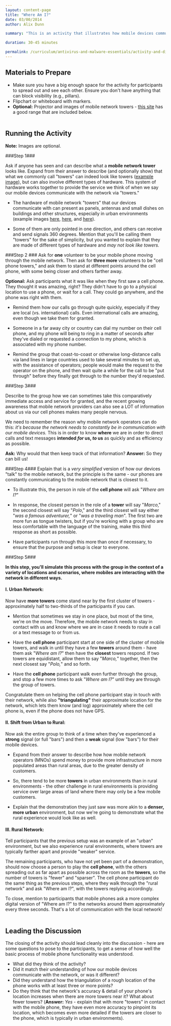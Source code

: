 ```yaml
---
layout: content-page
title: "Where Am I?"
date: 03/00/2014
author: Alix Dunn

summary: "This is an activity that illustrates how mobile devices communicate with mobile networks, highlighting how locations of mobile devices are triangulated as part of routine communication with these networks.This leads into a discussion that will get participants thinking critically about the implications of the geolocation and tracking capabilities of mobile devices."

duration: 30-45 minutes

permalink: /curriculum/antivirus-and-malware-essentials/activity-and-discussion/analyzing-a-potentially-harmful-email/
---
```

## Materials to Prepare ##
- Make sure you have a big enough space for the activity for participants to spread out and see each other. Ensure you don't have anything that can block visibility (e.g., pillars).
- Flipchart or whiteboard with markers.
- **Optional:** Projector and images of mobile network towers - [this site](canadianspectrumpolicyresearch.org/network/towers-structures/) has a good range that are included below.
<br><br>




## Running the Activity ##

**Note:** Images are optional.

###Step 1###

 Ask if anyone has seen and can describe what a **mobile network tower** looks like. Expand from their answer to describe (and optionally show) that what we commonly call "towers" can indeed look like towers ([example image](http://canadianspectrumpolicyresearch.org/wp-content/uploads/2012/07/Free-Standing-Tower-Pinwheel-Arms.jpg)), but can also involve different types of hardware. This system of hardware works together to provide the service we think of when we say our mobile devices communicate with the network via "towers."

- The hardware of mobile network "towers" that our devices communicate with can present as panels, antennas and small dishes on buildings and other structures, especially in urban environments (example images [here](http://canadianspectrumpolicyresearch.org/wp-content/uploads/2012/07/P10309941-e1343547762878.jpg), [here](http://canadianspectrumpolicyresearch.org/wp-content/uploads/2012/07/P10400011.jpg), and [here](http://canadianspectrumpolicyresearch.org/wp-content/uploads/2012/07/Q2_P1040009.jpg)).

- Some of them are only pointed in one direction, and others can receive and send signals 360 degrees. Mention that you'll be calling them "towers" for the sake of simplicity, but you wanted to explain that they are made of different types of hardware and *may not look like towers.*

###Step 2 ###
Ask for **one** volunteer to be your mobile phone moving through the mobile network. Then ask for **three more** volunteers to be "cell phone towers," and ask them to stand at different points around the cell phone, with some being closer and others farther away.

**Optional:** Ask participants what it was like when they first saw a cell phone. They thought it was amazing, right? They didn't have to go to a physical location to use a phone, or wait for a call. They could go anywhere, and the phone was right with them.

- Remind them how our calls go through quite quickly, especially if they are local (vs. international) calls. Even international calls are amazing, even though we take them for granted.

- Someone in a far away city or country can dial my number on their cell phone, and my phone will being to ring in a matter of seconds after they've dialed or requested a connection to my phone, which is associated with my phone number.

-  Remind the group that coast-to-coast or otherwise long-distance calls via land lines in large countries used to take several minutes to set up, with the assistance of operators; people would make the request to the operator on the phone, and then wait quite a while for the call to be "put through" before they finally got through to the number they'd requested.

###Step 3###

Describe to the group how we can sometimes take this comparatively immediate access and service for granted, and the recent growing awareness that mobile network providers can also see a LOT of information about us via our cell phones makes many people nervous.

We need to remember the reason why mobile network operators can do this: *it's because the network needs to constantly be in communication with our mobile devices.* This is in order to know **where** we are in order to direct calls and text messages **intended *for* us, *to* us** as quickly and as efficiency as possible.

**Ask:** Why would that then keep track of that information? **Answer:** So they can bill us!

###Step 4###
Explain that is a *very simplified* version of how our devices "talk" to the mobile network, but the principle is the same - our phones are constantly communicating to the mobile network that is closest to it.

- To illustrate this, the person in role of the **cell phone** will ask "*Where am I?*"

-  In response, the closest person in the role of a **tower** will say "*Marco*," the second closest will say "*Polo*," and the third closest will say either "*was a famous adventurer,*" or "*was a traveling man*". The first two are more fun as tongue twisters, but if you're working with a group who are less comfortable with the language of the training, make this third response as short as possible.

-  Have participants run through this more than once if necessary, to ensure that the purpose and setup is clear to everyone.

###Step 5###

**In this step, you'll simulate this process with the group in the context of a variety of locations and scenarios, where mobiles are interacting with the network in different ways.**

#### I. Urban Network: ####
Now have **more towers** come stand near by the first cluster of towers - approximately half to two-thirds of the participants if you can.

- Mention that sometimes we stay in one place, but most of the time, we're on the move. Therefore, the mobile network needs to stay in contact with us and know where we are in case it needs to route a call or a text message to or from us.

- Have the **cell phone** participant start at one side of the cluster of mobile towers, and walk in until they have a few **towers** around them - have them ask "*Where am I?*" then have the **closest** towers respond. If two towers are equidistant, allow them to say "*Marco,*" together, then the next closest say "*Polo,*" and so forth.

- Have the **cell phone** participant walk even further through the group, and stop a few more times to ask "*Where am I?*" until they are through the group of towers.

Congratulate them on helping the cell phone participant stay in touch with their network, while also **"triangulating"** their approximate location for the network, which lets them know (and log) approximately where the cell phone is, even if the phone does not have GPS.

#### II. Shift from Urban to Rural:  ####
Now ask the entire group to think of a time when they've experienced a **strong** signal (or full "bars") and then a **weak** signal (low "bars") for their mobile devices.

- Expand from their answer to describe how how mobile network operators (MNOs) spend money to provide more infrastructure in more populated areas than rural areas, due to the greater density of customers.

- So, there tend to be more **towers** in urban environments than in rural environments -  the other challenge in rural environments is providing service over large areas of land where there may only be a few mobile customers.

- Explain that the demonstration they just saw was more akin to a **denser, more urban** environment, but now we're going to demonstrate what the rural experience would look like as well.

#### III. Rural Network: ####
Tell participants that the previous setup was an example of an "urban" environment, but we also experience rural environments, where towers are typically farther apart and provide "weaker" service.

The remaining participants, who have not yet been part of a demonstration, should now choose a person to play the **cell phone**, with the others spreading out as far apart as possible across the room as the **towers**, so the number of towers is "fewer" and "sparser". The cell phone participant do the same thing as the previous steps, where they walk through the "rural network" and ask "Where am I?", with the towers replying accordingly.

To close, mention to participants that mobile phones ask a more complex digital version of "Where am I?" to the networks around them approximately every three seconds. That's a lot of communication with the local network!
<br><br>


## Leading the Discussion ##

The closing of the activity should lead cleanly into the discussion - here are some questions to pose to the participants, to get a sense of how well the basic process of mobile phone functionality was understood.

- What did they think of the activity?
- Did it match their understanding of how our mobile devices communicate with the network, or was it different?
- Did they understand how the triangulation of a rough location of the phone works with at least three or more points?
- Do they think that the network's accuracy & detail of your phone's location increases  when there are more towers near it? What about fewer towers? (**Answer:** *Yes* - explain that with more "towers" in contact with the mobile phone, they have even more accuracy to pinpoint its location, which becomes even more detailed if the towers are closer to the phone, which is typically in urban environments).
